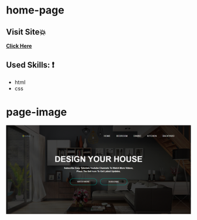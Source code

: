 # home-page
## Visit Site:boom:
**[Click Here]( https://amal-mousa.github.io/home-page/)**
## Used Skills: :exclamation:
* html
* css
# page-image
![](img/home-page.png)
